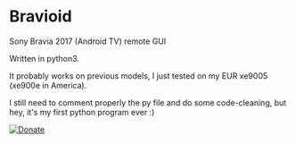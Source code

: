 # Bravioid
Sony Bravia 2017 (Android TV) remote GUI

Written in python3.

It probably works on previous models, I just tested on my EUR xe9005 (xe900e in America).

I still need to comment properly the py file and do some code-cleaning, but hey, it's my first python program ever :)

[![Donate](https://www.paypalobjects.com/es_ES/ES/i/btn/btn_donateCC_LG.gif)](https://www.paypal.com/cgi-bin/webscr?cmd=_s-xclick&hosted_button_id=ER2LTNM5LZDTY)
